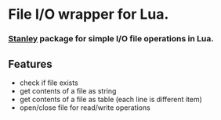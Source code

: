 # File I/O wrapper for Lua.
### [Stanley](https://github.com/Wolf2789/Stanley) package for simple I/O file operations in Lua.

## Features
* check if file exists
* get contents of a file as string
* get contents of a file as table (each line is different item)
* open/close file for read/write operations
